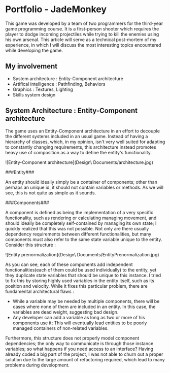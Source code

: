 Portfolio - JadeMonkey
==========

This game was developed by a team of two programmers for the third-year game programming course. It is a first-person
shooter which requires the player to dodge incoming projectiles while trying to kill the enemies using his own arsenal.
This article will serve as a technical post-mortem of my experience, in which I will discuss the most interesting
topics encountered while developing the game.

My involvement
---

- System architecture : Entity-Component architecture
- Artifical intelligence : Pathfinding, Behaviors
- Graphics : Textures, Lighting
- Skills system design

System Architecture : Entity-Component architecture
---

The game uses an Entity-Component architecture in an effort to decouple the different systems included in an usual game. 
Instead of having a hierarchy of classes, which, in my opinion, isn't very well suited 
for adapting to constantly changing requirements, this architecture instead promotes heavy use of composition as a way
to define the entity's functionality.

![Entity-Component architecture](Design\ Documents/architecture.jpg)

###Entity###

An entity should ideally simply be a container of components; other than perhaps an unique id, it should not contain 
variables or methods. As we will see, this is not quite as simple as it sounds.

###Components###

A component is defined as being the implementation of a very specific functionality, such as rendering or calculating
managing movement, and should ideally be completely self-contained by managing its own state; I quickly realized that 
this was not possible. Not only are there usually dependency requirements between different functionalities, but many 
components must also refer to the same state variable unique to the entity. Consider this structure :

![Entity prenormalization](Design\ Documents/EntityPrenormalization.jpg)

As you can see, each of these components add independent functionalities(each of them could be used individually)
to the entity, yet they duplicate state variables that should be unique to this instance. I tried to fix this by storing highly used variables in the entity itself, such as its
position and velocity. While it fixes this particular problem, there are fundamental architectural flaws :

- While a variable may be needed by multiple components, there will be cases where none of them are included in an 
entity. In this case, the variables are dead weight, suggesting bad design.
- Any developer can add a variable as long as two or more of his components use it; This will eventually lead entities
to be poorly managed containers of non-related variables.

Furthermore, this structure does not properly model component dependencies; the only way to communicate is 
through those instance variables; so what happens if you need access to an interface? Having already coded a big part
of the project, I was not able to churn out a proper solution due to the large amount of refactoring required, which 
lead to many problems during development.



  
